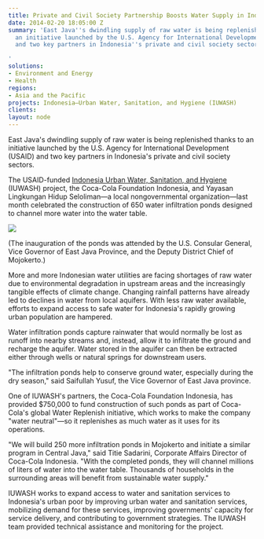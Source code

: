 ```yaml
---
title: Private and Civil Society Partnership Boosts Water Supply in Indonesia
date: 2014-02-20 18:05:00 Z
summary: 'East Java''s dwindling supply of raw water is being replenished thanks to
  an initiative launched by the U.S. Agency for International Development (USAID)
  and two key partners in Indonesia''s private and civil society sectors.

'
solutions:
- Environment and Energy
- Health
regions:
- Asia and the Pacific
projects: Indonesia—Urban Water, Sanitation, and Hygiene (IUWASH)
clients: 
layout: node
---
```


East Java's dwindling supply of raw water is being replenished thanks to an initiative launched by the U.S. Agency for International Development (USAID) and two key partners in Indonesia's private and civil society sectors.

The USAID-funded [Indonesia Urban Water, Sanitation, and Hygiene][1] (IUWASH) project, the Coca-Cola Foundation Indonesia, and Yayasan Lingkungan Hidup Seloliman—a local nongovernmental organization—last month celebrated the construction of 650 water infiltration ponds designed to channel more water into the water table.

![][2]

(The inauguration of the ponds was attended by the U.S. Consular General, Vice Governor of East Java Province, and the Deputy District Chief of Mojokerto.)

More and more Indonesian water utilities are facing shortages of raw water due to environmental degradation in upstream areas and the increasingly tangible effects of climate change. Changing rainfall patterns have already led to declines in water from local aquifers. With less raw water available, efforts to expand access to safe water for Indonesia's rapidly growing urban population are hampered.

Water infiltration ponds capture rainwater that would normally be lost as runoff into nearby streams and, instead, allow it to infiltrate the ground and recharge the aquifer. Water stored in the aquifer can then be extracted either through wells or natural springs for downstream users.

"The infiltration ponds help to conserve ground water, especially during the dry season," said Saifullah Yusuf, the Vice Governor of East Java province.

One of IUWASH's partners, the Coca-Cola Foundation Indonesia, has provided $750,000 to fund construction of such ponds as part of Coca-Cola's global Water Replenish initiative, which works to make the company "water neutral"—so it replenishes as much water as it uses for its operations.

"We will build 250 more infiltration ponds in Mojokerto and initiate a similar program in Central Java," said Titie Sadarini, Corporate Affairs Director of Coca-Cola Indonesia. "With the completed ponds, they will channel millions of liters of water into the water table. Thousands of households in the surrounding areas will benefit from sustainable water supply."

IUWASH works to expand access to water and sanitation services to Indonesia's urban poor by improving urban water and sanitation services, mobilizing demand for these services, improving governments' capacity for service delivery, and contributing to government strategies. The IUWASH team provided technical assistance and monitoring for the project. 

[1]: /our-work/projects/indonesia-urban-water-sanitation-and-hygiene-iuwash
[2]: https://assetify-dai.com/news/NEWSiuwash.jpg
